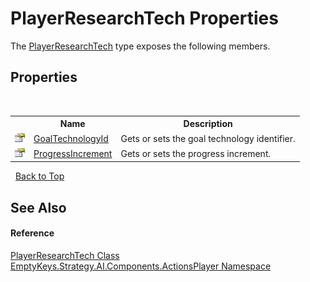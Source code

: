 # PlayerResearchTech Properties
 

The <a href="T_EmptyKeys_Strategy_AI_Components_ActionsPlayer_PlayerResearchTech">PlayerResearchTech</a> type exposes the following members.


## Properties
&nbsp;<table><tr><th></th><th>Name</th><th>Description</th></tr><tr><td>![Public property](media/pubproperty.gif "Public property")</td><td><a href="P_EmptyKeys_Strategy_AI_Components_ActionsPlayer_PlayerResearchTech_GoalTechnologyId">GoalTechnologyId</a></td><td>
Gets or sets the goal technology identifier.</td></tr><tr><td>![Public property](media/pubproperty.gif "Public property")</td><td><a href="P_EmptyKeys_Strategy_AI_Components_ActionsPlayer_PlayerResearchTech_ProgressIncrement">ProgressIncrement</a></td><td>
Gets or sets the progress increment.</td></tr></table>&nbsp;
<a href="#playerresearchtech-properties">Back to Top</a>

## See Also


#### Reference
<a href="T_EmptyKeys_Strategy_AI_Components_ActionsPlayer_PlayerResearchTech">PlayerResearchTech Class</a><br /><a href="N_EmptyKeys_Strategy_AI_Components_ActionsPlayer">EmptyKeys.Strategy.AI.Components.ActionsPlayer Namespace</a><br />